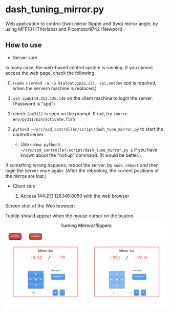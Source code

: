 # dash_tuning_mirror.py

Web application to control (two) mirror flipper and (two) mirror angle, by using MFF101 (Thorlabs) and Picomotor9742 (Newport).

## How to use

- Server side

In many case, the web-based control system is running. If you cannot access the web page, check the following.

0. (`sudo usermod -a -G dialout,gpio,i2c, spi,netdev` spd is required, when the servern machine is replaced.)
1. `ssh spd@144.213.126.146` on the client machine to login the server. (Password is "spd")
2. check `(py311)` is seen on the prompt. If not, try `source env/py311/bin/activate.fish`
3. `python3 ~/src/spd_controller/script/dash_tune_mirror.py` to start the controll server.

   - Use `nohup python3 ~/src/spd_controller/script/dash_tune_mirror.py &` if you have known about the "nohup" command. (It would be better.)

If something wrong happens, reboot the server. by `sudo reboot` and then login the server once again.
(After the rebooting, the current positions of the mirros are lost.)

- Client side

  1. Access 144.213.126.146:8050 with the web browser

Screen shot of the Web browser:

Tooltip should appear when the mouse cursor on the buuton.

![実行画面](./dash_tuning_mirror.png)
